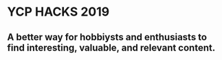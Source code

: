 # YCP HACKS 2019
A better way for hobbiysts and enthusiasts to find interesting, valuable, and relevant content.
---